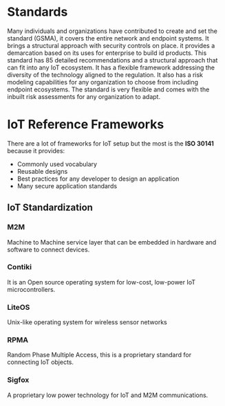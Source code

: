 
# Standards

Many individuals and organizations have contributed to create and set the standard (GSMA), it covers the entire network and endpoint systems.
It brings a structural approach with security controls on place.
it provides a demarcation based on its uses for enterprise to build id products.
This standard has 85 detailed recommendations and a structural approach that can fit into any IoT ecosystem.
It has a flexible framework addressing the diversity of the technology aligned to the regulation.
It also has a risk modeling capabilities for any organization to choose from including endpoint ecosystems.
The standard is very flexible and comes with the inbuilt risk assessments for any organization to adapt.


# IoT Reference Frameworks
There are a lot of frameworks for IoT setup but the most is the **ISO 30141** because it provides:
- Commonly used vocabulary
- Reusable designs
- Best practices for any developer to design an application
- Many secure application standards

## IoT Standardization

### M2M
Machine to Machine service layer that can be embedded in hardware and software to connect devices.

### Contiki
It is an Open source operating system for low-cost, low-power IoT microcontrollers.

### LiteOS
Unix-like operating system for wireless sensor networks

### RPMA
Random Phase Multiple Access, this is a proprietary standard for connecting IoT objects.

### Sigfox
A proprietary low power technology for IoT and M2M communications.